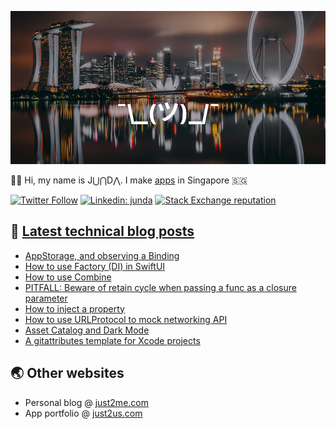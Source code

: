 [![](https://github.com/samwize/samwize/blob/master/singapore.jpg?raw=true)](https://just2me.com/about)

👋🏻 Hi, my name is J⋃⋂D⋀. I make [apps](https://just2us.com/apps) in Singapore 🇸🇬

[![Twitter Follow](https://img.shields.io/twitter/follow/samwize?label=Follow)](https://twitter.com/samwize)
[![Linkedin: junda](https://img.shields.io/badge/-Junda-blue?style=flat-square&logo=Linkedin&logoColor=white&link=https://www.linkedin.com/in/junda/)](https://www.linkedin.com/in/junda/)
[![Stack Exchange reputation](https://img.shields.io/stackexchange/stackoverflow/r/242682)](https://stackoverflow.com/users/242682/samwize)

## 📕 [Latest technical blog posts](https://samwize.com)

<!-- BLOG-POST-LIST:START -->
- [AppStorage, and observing a Binding](https://samwize.com/2022/09/19/appstorage-and-observing-a-binding/)
- [How to use Factory &lpar;DI&rpar; in SwiftUI](https://samwize.com/2022/09/13/how-to-use-factory-di-in-swiftui/)
- [How to use Combine](https://samwize.com/2022/08/05/how-to-use-combine/)
- [PITFALL: Beware of retain cycle when passing a func as a closure parameter](https://samwize.com/2022/08/03/pitfall-beware-of-retain-cycle-when-passing-a-func-as-a-closure-parameter/)
- [How to inject a property](https://samwize.com/2022/07/25/how-to-inject-a-property/)
- [How to use URLProtocol to mock networking API](https://samwize.com/2022/07/07/how-to-use-urlprotocol-to-mock-networking-api/)
- [Asset Catalog and Dark Mode](https://samwize.com/2022/06/29/asset-catalog-and-dark-mode/)
- [A gitattributes template for Xcode projects](https://samwize.com/2022/05/27/gitattributes-templatefor-xcode-projects/)
<!-- BLOG-POST-LIST:END -->

## 🌏 Other websites

- Personal blog @ [just2me.com](https://just2me.com)
- App portfolio @ [just2us.com](https://just2us.com)

